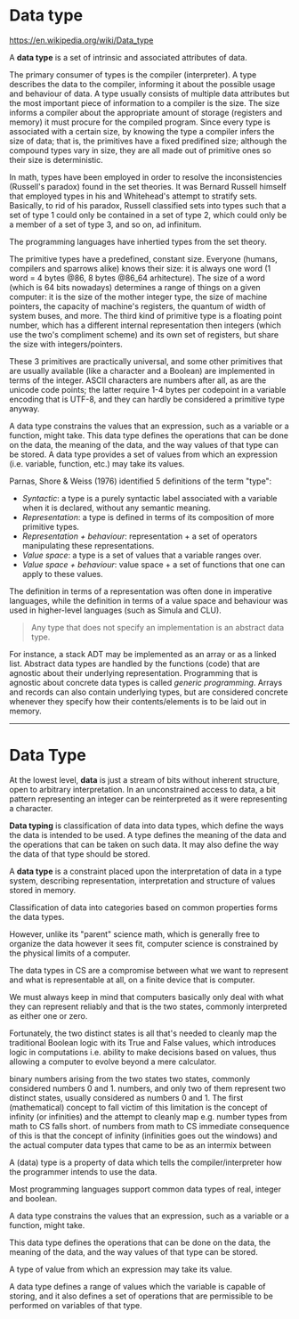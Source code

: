 # Data type

https://en.wikipedia.org/wiki/Data_type

A **data type** is a set of intrinsic and associated attributes of data.

The primary consumer of types is the compiler (interpreter). A type describes the data to the compiler, informing it about the possible usage and behaviour of data. A type usually consists of multiple data attributes but the most important piece of information to a compiler is the size. The size informs a compiler about the appropriate amount of storage (registers and memory) it must procure for the compiled program. Since every type is associated with a certain size, by knowing the type a compiler infers the size of data; that is, the primitives have a fixed predifined size; although the compound types vary in size, they are all made out of primitive ones so their size is deterministic.

In math, types have been employed in order to resolve the inconsistencies (Russell's paradox) found in the set theories. It was Bernard Russell himself that employed types in his and Whitehead's attempt to stratify sets. Basically, to rid of his paradox, Russell classified sets into types such that a set of type 1 could only be contained in a set of type 2, which could only be a member of a set of type 3, and so on, ad infinitum.




The programming languages have inhertied types from the set theory.



The primitive types have a predefined, constant size. Everyone (humans, compilers and sparrows alike) knows their size: it is always one word (1 word = 4 bytes @86, 8 bytes @86_64 arhitecture). The size of a word (which is 64 bits nowadays) determines a range of things on a given computer: it is the size of the mother integer type, the size of machine pointers, the capacity of machine's registers, the quantum of width of system buses, and more. The third kind of primitive type is a floating point number, which has a different internal representation then integers (which use the two's compliment scheme) and its own set of registers, but share the size with integers/pointers.

These 3 primitives are practically universal, and some other primitives that are usually available (like a character and a Boolean) are implemented in terms of the integer. ASCII characters are numbers after all, as are the unicode code points; the latter require 1-4 bytes per codepoint in a variable encoding that is UTF-8, and they can hardly be considered a primitive type anyway.




A data type constrains the values that an expression, such as a variable or a function, might take. This data type defines the operations that can be done on the data, the meaning of the data, and the way values of that type can be stored. A data type provides a set of values from which an expression (i.e. variable, function, etc.) may take its values.

Parnas, Shore & Weiss (1976) identified 5 definitions of the term "type":
- *Syntactic*: a type is a purely syntactic label associated with a variable when it is declared, without any semantic meaning.
- *Representation*: a type is defined in terms of its composition of more primitive types.
- *Representation + behaviour*: representation + a set of operators manipulating these representations.
- *Value space*: a type is a set of values that a variable ranges over.
- *Value space + behaviour*: value space + a set of functions that one can apply to these values.

The definition in terms of a representation was often done in imperative languages, while the definition in terms of a value space and behaviour was used in higher-level languages (such as Simula and CLU).

> Any type that does not specify an implementation is an abstract data type.

For instance, a stack ADT may be implemented as an array or as a linked list. Abstract data types are handled by the functions (code) that are agnostic about their underlying representation. Programming that is agnostic about concrete data types is called *generic programming*. Arrays and records can also contain underlying types, but are considered concrete whenever they specify how their contents/elements is to be laid out in memory.

---

# Data Type

At the lowest level, **data** is just a stream of bits without inherent structure, open to arbitrary interpretation. In an unconstrained access to data, a bit pattern representing an integer can be reinterpreted as it were representing a character.

**Data typing** is classification of data into data types, which define the ways the data is intended to be used. A type defines the meaning of the data and the operations that can be taken on such data. It may also define the way the data of that type should be stored.

A **data type** is a constraint placed upon the interpretation of data in a type system, describing representation, interpretation and structure of values stored in memory.



Classification of data into categories based on common properties forms the data types.

However, unlike its "parent" science math, which is generally free to organize the data however it sees fit, computer science is constrained by the physical limits of a computer.

The data types in CS are a compromise between what we want to represent and what is representable at all, on a finite device that is computer.

We must always keep in mind that computers basically only deal with what they can represent reliably and that is the two states, commonly interpreted as either one or zero.

Fortunately, the two distinct states is all that's needed to cleanly map the traditional Boolean logic with its True and False values, which introduces logic in computations i.e. ability to make decisions based on values, thus allowing a computer to evolve beyond a mere calculator.






binary numbers arising from the two states 
two states, commonly considered numbers 0 and 1.
numbers, and only two of them
represent two distinct states, usually considered as numbers 0 and 1.
The first (mathematical) concept to fall victim of this limitation is the concept of infinity (or infinities) and the attempt to cleanly map e.g. number types from math to CS falls short. 
of numbers from math to CS
immediate consequence of this is that the concept of infinity (infinities goes out the windows)
and the actual computer data types
that came to be as an intermix between 


A (data) type is a property of data
which tells the compiler/interpreter
how the programmer intends to use the data.

Most programming languages support common data types of real, integer and boolean.

A data type constrains the values that an expression, such as a variable or a function, might take.

This data type defines the operations that can be done on the data, the meaning of the data, and the way values of that type can be stored.

A type of value from which an expression may take its value.




A data type defines a range of values which the variable is capable of storing, and it also defines a set of operations that are permissible to be performed on variables of that type.
